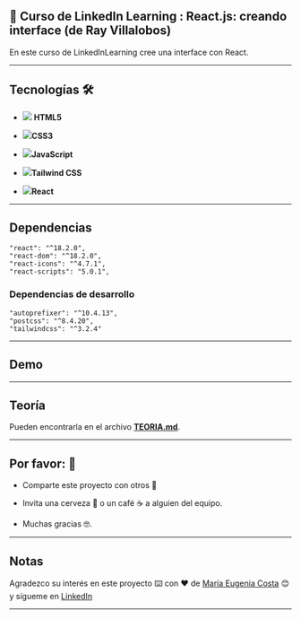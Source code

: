 ## :star2: Curso de LinkedIn Learning : React.js: creando interface (de Ray Villalobos)

En este curso de LinkedInLearning cree una interface con React.

---

## Tecnologías 🛠️

- <img src="https://img.icons8.com/color/30/null/html-5--v1.png"/> **HTML5**

- <img src="https://img.icons8.com/color/30/null/css3.png"/>**CSS3**

- <img src="https://img.icons8.com/color/30/null/javascript--v1.png"/>**JavaScript**

- <img src="https://img.icons8.com/fluency/30/null/tailwind_css.png"/>**Tailwind CSS**

- <img src="https://img.icons8.com/bubbles/30/null/react.png"/>**React**

---

## Dependencias

```
"react": "^18.2.0",
"react-dom": "^18.2.0",
"react-icons": "^4.7.1",
"react-scripts": "5.0.1",
```
### Dependencias de desarrollo

```
"autoprefixer": "^10.4.13",
"postcss": "^8.4.20",
"tailwindcss": "^3.2.4"
```

---

##  Demo


---

## Teoría

Pueden encontrarla en el archivo [**TEORIA.md**](https://github.com/eugenia1984/reactinterface/blob/main/TEORIA.md).

---

## Por favor: 🎁

- Comparte este proyecto con otros 📢

- Invita una cerveza 🍺 o un café ☕ a alguien del equipo.

- Muchas gracias 🤓.

---

## Notas

Agradezco su interés en este proyecto ⌨️ con ❤️ de [María Eugenia Costa](https://github.com/eugenia1984) 😊 y sígueme en [LinkedIn](http://www.linkedin.com/in/maríaeugeniacosta)

---